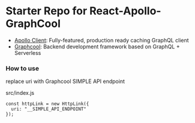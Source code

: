 # Starter Repo for React-Apollo-GraphCool

* [Apollo Client](https://github.com/apollographql/apollo-client): Fully-featured, production ready caching GraphQL client
* [Graphcool](https://www.graph.cool): Backend development framework based on GraphQL + Serverless

### How to use

replace uri with Graphcool SIMPLE API endpoint

src/index.js
```
const httpLink = new HttpLink({
  uri: "__SIMPLE_API_ENDPOINT"
});
```
